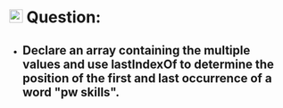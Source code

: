 # <img height="24px" src="https://cdn-icons-png.flaticon.com/512/5968/5968292.png"> Question:

- ## Declare an array containing the multiple values and use lastIndexOf to determine the position of the first and last occurrence of a word "pw skills".
